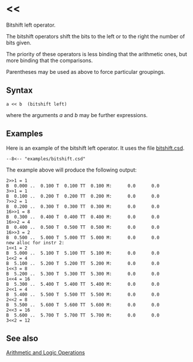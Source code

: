 <!--
id:opbitshl
category:Mathematical Operations:Arithmetic and Logic Operations
-->
# &lt;&lt;
Bitshift left operator.

The bitshift operators shift the bits to the left or to the right the number of bits given.

The priority of these operators is less binding that the arithmetic ones, but more binding that the comparisons.

Parentheses may be used as above to force particular groupings.

## Syntax
``` csound-orc
a << b  (bitshift left)
```

where the arguments $a$ and $b$ may be further expressions.

## Examples

Here is an example of the bitshift left operator. It uses the file [bitshift.csd](../../examples/bitshift.csd).

``` csound-csd title="Example of the bitshift left operator." linenums="1"
--8<-- "examples/bitshift.csd"
```

The example above will produce the following output:

```
2>>1 = 1
B  0.000 ..  0.100 T  0.100 TT  0.100 M:      0.0      0.0
3>>1 = 1
B  0.100 ..  0.200 T  0.200 TT  0.200 M:      0.0      0.0
7>>2 = 1
B  0.200 ..  0.300 T  0.300 TT  0.300 M:      0.0      0.0
16>>1 = 8
B  0.300 ..  0.400 T  0.400 TT  0.400 M:      0.0      0.0
16>>2 = 4
B  0.400 ..  0.500 T  0.500 TT  0.500 M:      0.0      0.0
16>>3 = 2
B  0.500 ..  5.000 T  5.000 TT  5.000 M:      0.0      0.0
new alloc for instr 2:
1<<1 = 2
B  5.000 ..  5.100 T  5.100 TT  5.100 M:      0.0      0.0
1<<2 = 4
B  5.100 ..  5.200 T  5.200 TT  5.200 M:      0.0      0.0
1<<3 = 8
B  5.200 ..  5.300 T  5.300 TT  5.300 M:      0.0      0.0
1<<4 = 16
B  5.300 ..  5.400 T  5.400 TT  5.400 M:      0.0      0.0
2<<1 = 4
B  5.400 ..  5.500 T  5.500 TT  5.500 M:      0.0      0.0
2<<2 = 8
B  5.500 ..  5.600 T  5.600 TT  5.600 M:      0.0      0.0
2<<3 = 16
B  5.600 ..  5.700 T  5.700 TT  5.700 M:      0.0      0.0
3<<2 = 12
```

## See also

[Arithmetic and Logic Operations](../../math/artlogic)
